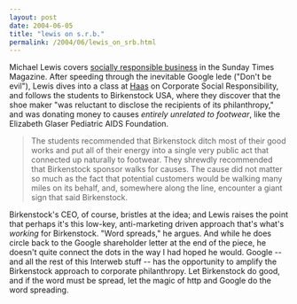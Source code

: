 ```yaml
---
layout: post
date: 2004-06-05
title: "lewis on s.r.b."
permalink: /2004/06/lewis_on_srb.html
---
```


Michael Lewis covers [socially responsible business](http://www.nytimes.com/2004/06/06/magazine/06ETHICS.html?pagewanted=all&position=) in the Sunday Times Magazine. After speeding through the inevitable Google lede ("Don't be evil"), Lewis dives into a class at [Haas](http://haas.berkeley.edu/) on Corporate Social Responsibility, and follows the students to Birkenstock USA, where they discover that the shoe maker "was reluctant to disclose the recipients of its philanthropy," and was donating money to causes _entirely unrelated to footwear_, like the Elizabeth Glaser Pediatric AIDS Foundation.

> The students recommended that Birkenstock ditch most of their good works and put all of their energy into a single very public act that connected up naturally to footwear. They shrewdly recommended that Birkenstock sponsor walks for causes. The cause did not matter so much as the fact that potential customers would be walking many miles on its behalf, and, somewhere along the line, encounter a giant sign that said Birkenstock.

Birkenstock's CEO, of course, bristles at the idea; and Lewis raises the point that perhaps it's this low-key, anti-marketing driven approach that's what's _working_ for Birkenstock. "Word spreads," he argues. And while he does circle back to the Google shareholder letter at the end of the piece, he doesn't quite connect the dots in the way I had hoped he would. Google -- and all the rest of this Interweb stuff -- has the opportunity to amplify the Birkenstock approach to corporate philanthropy. Let Birkenstock do good, and if the word must be spread, let the magic of http and Google do the word spreading.